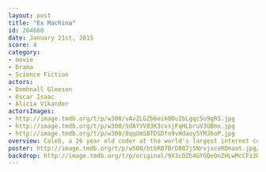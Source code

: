 ```yaml
---
layout: post
title: "Ex Machina"
id: 264660
date: January 21st, 2015
score: 4
category:
- movie
- Drama
- Science Fiction
actors:
- Domhnall Gleeson
- Oscar Isaac
- Alicia Vikander
actorsImages:
- http://image.tmdb.org/t/p/w300/vAvZLGZb6eik0DuIbLgqcSu9gRS.jpg
- http://image.tmdb.org/t/p/w300/5dAYYV83K3cvsjFqHLbruV3GBmx.jpg
- http://image.tmdb.org/t/p/w300/8qqUmSBTDSDfo9vHdaoy5YMJ6oP.jpg
overview: Caleb, a 26 year old coder at the world's largest internet company, wins a competition to spend a week at a private mountain retreat belonging to Nathan, the reclusive CEO of the company. But when Caleb arrives at the remote location he finds that he will have to participate in a strange and fascinating experiment in which he must interact with the world's first true artificial intelligence, housed in the body of a beautiful robot girl.
poster: http://image.tmdb.org/t/p/w500/btbRB7BrD887j5NrvjxceRDmaot.jpg/
backdrop: http://image.tmdb.org/t/p/original/9X3cDZb4GYGQeOnZHLwMcCFz2Ro.jpg
---
```

